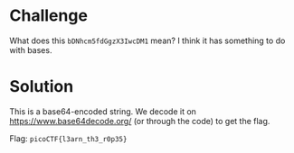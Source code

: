 # Challenge
What does this `bDNhcm5fdGgzX3IwcDM1` mean? I think it has something to do with bases.

# Solution
This is a base64-encoded string. We decode it on https://www.base64decode.org/ (or through the code) to get the flag.

Flag: `picoCTF{l3arn_th3_r0p35}`